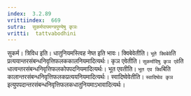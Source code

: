 ```yaml
---
index:  3.2.89
vrittiindex:  669
sutra:  सुकर्मपापमन्त्रपुण्येषु कृञः
vritti:  tattvabodhini 
---
```


सुकर्म। त्रिविध इति। धातुनियमस्त्विह नेष्त इति भावः। क्विबेवेतीति। `भूते क्विबेवे`ति प्रत्ययान्तरसंबन्धनिवृत्तिफलककालनियमादित्यर्थः। कृञ एवेतीति। `सुकर्मादिषु कृञ एवे`ति धात्वन्तरसंबन्धनिवृत्तिफलकोपपदनियमादित्यर्थः। भूत एवतीति। `भूत एव क्वि`बिति कालान्तरसंबन्धनिवृत्तिफलकप्रत्ययनियमादित्यर्थः। स्वादिष्वेवेतीति। `स्वादिष्वेव कृञ` इत्युपपदान्तरसंबन्धनिवृत्तिफलकधातुनियमाऽभावादित्यर्थः। 

